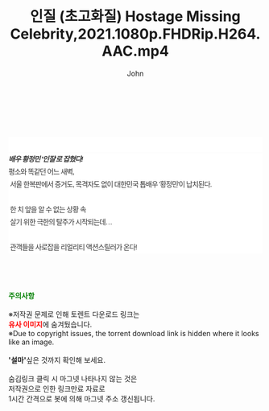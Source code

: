 ﻿---
layout: post
title:  "인질 (초고화질) Hostage Missing Celebrity,2021.1080p.FHDRip.H264.AAC.mp4"
author: John
categories: [ 영화 ]
tags: [  ]
image:  
description: "인질 (초고화질) Hostage Missing Celebrity,2021.1080p.FHDRip.H264.AAC.mp4 torrent 정보 공유"
toc: true
toc_sticky: true
---

<br>
<div class="view-img">
<a class="view_image" href="https://torrentmobile59.com/bbs/view_image.php?fn=%2Fdata%2Ffile%2Fmovie%2F1999782145_5kEinqDY_c6182bbd2d75ad06e6837a94100af63511e35c3d.jpg" target="_blank"><img alt="" class="img-tag" content="https://torrentmobile59.com/data/file/movie/1999782145_5kEinqDY_c6182bbd2d75ad06e6837a94100af63511e35c3d.jpg" itemprop="image" src="https://torrentmobile59.com/data/file/movie/1999782145_5kEinqDY_c6182bbd2d75ad06e6837a94100af63511e35c3d.jpg"/></a><a class="view_image" href="https://torrentmobile59.com/bbs/view_image.php?fn=%2Fdata%2Ffile%2Fmovie%2F1999782145_aH2j9zSY_364cdfb86f0c47c8e17ef5208f130b4bf027215b.jpg" target="_blank"><img alt="" class="img-tag" content="https://torrentmobile59.com/data/file/movie/1999782145_aH2j9zSY_364cdfb86f0c47c8e17ef5208f130b4bf027215b.jpg" itemprop="image" src="https://torrentmobile59.com/data/file/movie/1999782145_aH2j9zSY_364cdfb86f0c47c8e17ef5208f130b4bf027215b.jpg"/></a></div><div class="view-content" itemprop="description">
<p><br/></p><div class="title_area" style="margin:0px 0px 9px;padding:0px;list-style:none;font-size:12px;font-family:'나눔고딕', NanumGothic, '돋움', Dotum, Helvetica, 'AppleSDGothicNeo-Medium', AppleGothic, sans-serif;height:30px;float:none;background-color:rgb(255,255,255);"><h4 class="h_story" style="margin:5px 10px 0px 0px;padding:0px;list-style:none;font-size:12px;font-family:'돋움', sans-serif;height:18px;width:49px;background:url(&quot;https://ssl.pstatic.net/static/movie/2020/10/h_tx_sp5.png&quot;) no-repeat 0px -17px;float:left;"><strong class="blind" style="margin:0px;padding:0px;list-style:none;font-size:0px;font-family:inherit;color:inherit;width:1px;height:1px;line-height:0;">줄거리</strong></h4></div><h5 class="h_tx_story" style="margin:-7px 0px 1px;padding:0px;list-style:none;font-size:14px;font-family:'나눔고딕', NanumGothic, Helvetica, sans-serif;color:rgb(51,51,51);background-image:url(&quot;https://ssl.pstatic.net/static/movie/2014/01/blank.gif&quot;);letter-spacing:-1px;line-height:25px;background-color:rgb(255,255,255);">배우 황정민 '인질'로 잡혔다!</h5><p class="con_tx" style="margin-top:-1px;margin-bottom:-6px;list-style:none;font-size:14px;font-family:'나눔고딕', NanumGothic, '돋움', Dotum, Helvetica, 'AppleSDGothicNeo-Medium', AppleGothic, sans-serif;color:rgb(51,51,51);background-image:url(&quot;https://ssl.pstatic.net/static/movie/2014/01/blank.gif&quot;);letter-spacing:-1px;line-height:25px;background-color:rgb(255,255,255);">평소와 똑같던 어느 새벽,<br style="list-style:none;font-size:12px;font-family:'돋움', sans-serif;color:rgb(0,0,0);"/> 서울 한복판에서 증거도, 목격자도 없이 대한민국 톱배우 '황정민'이 납치된다.<br style="list-style:none;font-size:12px;font-family:'돋움', sans-serif;color:rgb(0,0,0);"/> <br style="list-style:none;font-size:12px;font-family:'돋움', sans-serif;color:rgb(0,0,0);"/> 한 치 앞을 알 수 없는 상황 속<br style="list-style:none;font-size:12px;font-family:'돋움', sans-serif;color:rgb(0,0,0);"/> 살기 위한 극한의 탈주가 시작되는데…<br style="list-style:none;font-size:12px;font-family:'돋움', sans-serif;color:rgb(0,0,0);"/> <br style="list-style:none;font-size:12px;font-family:'돋움', sans-serif;color:rgb(0,0,0);"/> 관객들을 사로잡을 리얼리티 액션스릴러가 온다!</p> </div>
    
<br><br><br>
<p data-ke-size="size16"><b><span style="color: green;">주의사항</span></b><br /><br />※저작권 문제로 인해 토렌트 다운로드 링크는<br /><b><span style="color: red;">유사 이미지</span></b>에 숨겨뒀습니다.<br />※Due to copyright issues, the torrent download link is hidden where it looks like an image.<br /><br /><b>'설마'</b>싶은 것까지 확인해 보세요.<br /><br />숨김링크 클릭 시 마그넷 나타나지 않는 것은<br />저작권으로 인한 링크만료 자료로<br />1시간 간격으로 봇에 의해 마그넷 주소 갱신됩니다.</p>
